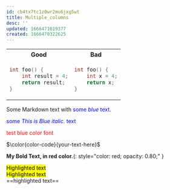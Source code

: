 ```yaml
---
id: cb4tx7tc1z0wr2mu6jxg5wt
title: Multiple_columns
desc: ''
updated: 1666471019377
created: 1666470322625
---
```


<table>
    <tr>
        <th> Good </th>
        <th> Bad </th>
</tr>
<tr>
<td>

```c++
int foo() {
    int result = 4;
    return result;
}
```

</td>
<td>

```c++
int foo() { 
    int x = 4;
    return x;
}
```

</td>
</tr>
</table>

Some Markdown text with <span style="color:blue">some *blue* text</span>.
<br>

<span style="color:blue">some *This is Blue italic.* text</span>

<font color='red'>test blue color font</font>

$\color{color-code}{your-text-here}$

**My Bold Text, in red color.**{: style="color: red; opacity: 0.80;" }

<mark >Highlighted text</mark>  
<mark style="background-color: #FFFF00">Highlighted text</mark>  
==highlighted text==